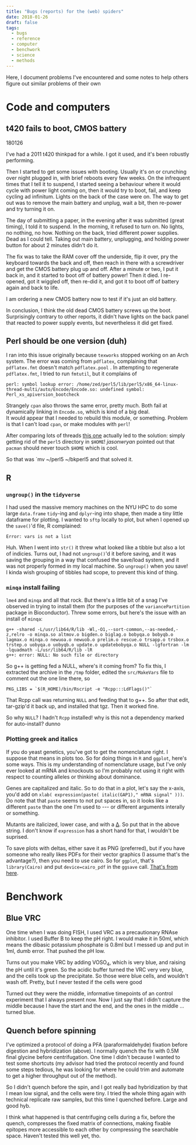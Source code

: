```yaml
---
title: "Bugs (reports) for the (web) spiders"
date: 2018-01-26
draft: false
tags: 
  - bugs
  - reference
  - computer
  - benchwork
  - science
  - methods
---
```


Here, I document problems I've encountered and some notes to help
others figure out similar problems of their own

# Code and computers 

## t420 fails to boot, CMOS battery

180126

I've had a 2011 t420 thinkpad for a while. I got it used, and it's
been robustly performing. 

Then I started to get some issues with booting. 
Usually it's on or crunching over night plugged in, 
with brief reboots every few weeks.
On the infrequent times that I tell it to suspend, I started seeing
a behaviour where it would cycle with power light coming on, 
then it would try to boot, fail, and keep cycling ad infinitum.
Lights on the back of the case were on. The way to get out was to
remove the main battery and unplug, wait a bit, then re-power and
try turning it on.

The day of submitting a paper, in the evening after it was submitted
(great timing), I told it to suspend. In the morning, it refused to
turn on. No lights, no nothing, no how. Nothing on the back, tried
different power supplies. Dead as I could tell. 
Taking out main battery, unplugging, and holding power button for
about 2 minutes didn't do it.

The fix was to take the RAM cover off the underside, flip it over,
pry the keyboard towards the back and off, then reach in there with
a screwdriver and get the CMOS battery plug up and off.
After a minute or two, I put it back in, and it started to
boot off of battery power! Then it died. I re-opened, got it wiggled
off, then re-did it, and got it to boot off of battery again
and back to life. 

I am ordering a new CMOS battery now to test if it's just an old
battery.

In conclusion, I think the old dead CMOS battery screws up the boot.
Surprisingly contrary to other reports, it didn't have lights on
the back panel that reacted to power supply events, but nevertheless
it did get fixed.

## Perl should be one version (duh)

I ran into this issue originally because `texworks` stopped working
on an Arch system. The error was coming from `pdflatex`, complaining
that `pdflatex.fmt` doesn't match `pdflatex.pool` . In attempting to
regenerate `pdflatex.fmt`, I tried to run `fmtutil`, but it complains of

    perl: symbol lookup error: /home/zed/perl5/lib/perl5/x86_64-linux-thread-multi/auto/Encode/Encode.so: undefined symbol: Perl_xs_apiversion_bootcheck

Strangely `cpan` also throws the same error, pretty much.
Both fail at dynamically linking in `Encode.so`, which is kind of a
big deal.  
It would appear that I needed to rebuild this module, or something.
Problem is that I can't load `cpan`, or make modules with `perl`!

After comparing lots of threads 
<a href="https://bbs.archlinux.org/viewtopic.php?id=200301">this one</a> 
actually led to the solution: simply getting rid of the `perl5`
directory in `$HOME`! _jasonwryan_ pointed out that `pacman` should never
touch `$HOME` which is cool. 

So that was
`mv ~/perl5 ~/bkperl5
and that solved it.

## R

### `ungroup()` in the `tidyverse`

I had used the massive memory machines on the NYU HPC to do some
large `data.frame` `tidy`-ing and `dplyr`-ing into shape, then made
a tiny little dataframe for plotting. I wanted to `sftp` locally
to plot, but when I opened up the `save()`'d file, R complained:

    Error: vars is not a list

Huh. When I went into `str()` it threw what looked like a tibble
but also a lot of indicies. Turns out, I had not `ungroup()`'d it
before saving, and it was saving the grouping in a way that confused
the save/load system, and it was not properly formed in my local
machine. So `ungroup()` when you save! I kinda wish grouping
of tibbles had scope, to prevent this kind of thing.


### `minqa` install failing

`lme4` and `minqa` and all that rock. But there's a little bit of
a snag I've observed in trying to install them (for the purposes
of the `variancePartition` package in Bioconductor). Threw some 
errors, but here's the issue with an install of `minqa`:

    g++ -shared -L/usr/lib64/R/lib -Wl,-O1,--sort-common,--as-needed,-z,relro -o minqa.so altmov.o bigden.o biglag.o bobyqa.o bobyqb.o lagmax.o minqa.o newuoa.o newuob.o prelim.o rescue.o trsapp.o trsbox.o trstep.o uobyqa.o uobyqb.o update.o updatebobyqa.o NULL -lgfortran -lm -lquadmath -L/usr/lib64/R/lib -lR
    g++: error: NULL: No such file or directory

So g++ is getting fed a NULL, where's it coming from? To fix this,
I extracted the archive in the `/tmp` folder, edited the
`src/MakeVars` file to comment out the one line there, so

    PKG_LIBS = `$(R_HOME)/bin/Rscript -e "Rcpp:::LdFlags()"`              

That Rcpp call was returning `NULL` and feeding that to g++. So after
that edit, tar-gzip'd it back up, and installed that tgz. Then
it worked fine.

So why `NULL`? I hadn't `Rcpp` installed! why is this not a 
dependency marked for auto-install? dunno

### Plotting greek and italics

If you do yeast genetics, you've got to get the nomenclature
right. I suppose that means in plots too. So for doing things
in `R` and `ggplot`, here's some ways. This is my understanding
of nomenclature usage, but I've only ever looked at mRNA and
knockouts so I'm probably not using it right with respect to
counting alleles or thinking about dominance.

Genes are capitalized and italic. So to do that in a plot, let's
say the x-axis, you'd add on 
`xlab( expression(paste( italic(GAP1)," mRNA signal" )))`.
Do note that that `paste` seems to not put spaces in, so it looks
like a different `paste` than the one I'm used to --- or different
arguments interally or something.

Mutants are italicized, lower case, and with a 
[Δ](https://unicode-table.com/en/0394/). So put that in the above
string. I don't know if `expression` has a short hand for that,
I wouldn't be suprised.

To save plots with deltas, either save it as PNG (preferred), but
if you have someone who really likes PDFs for their vector graphics
(I assume that's the advantage?), then you need to use cairo.
So for `ggplot`, that's `library(Cairo)` and put `device=cairo_pdf`
in the `ggsave` call. 
[That's from here]( https://stackoverflow.com/questions/28746938/ggsave-losing-unicode-charaters-from-ggplotgridextra).

# Benchwork 

## Blue VRC

One time when I was doing FISH, I used VRC as a precautionary RNAse 
inhibitor. I used Buffer B to keep the pH right. I would make it in 
50ml, which
means the dibasic potassium phosphate is 0.8ml but I messed up and put
in 1ml, dumb error. That pushed the pH low. 

Turns out you make VRC by adding VOSO<sub>4</sub>, 
which is very blue, and raising the pH until 
it's green. So the acidic buffer turned the VRC very very blue, and
the cells took up the precipitate. So those were blue cells, and
wouldn't wash off. 
Pretty, but I never tested if the cells were good

Turned out they were the middle, informative timepoints of an
control experiment that I always present now. Now I just say that
I didn't capture the middle because I have the start and the end,
and the ones in the middle ... turned blue.

## Quench before spinning

I've optimized a protocol of doing a PFA (paraformaldehyde) fixation
before digestion and hybridization (above). I normally quench the
fix with 0.5M final glycine before centrifugation. One time I didn't
because I wanted to test some shortcuts (my advisor had tried the
protocol recently and found some steps tedious, he was 
looking for where he could trim and automate to get a higher
throughput out of the method).


So I didn't quench before the spin, and I got really bad hybridization
by that I mean low signal, and the cells were tiny. I tried the whole
thing again with technical replicate raw samples, but this time I
quenched before. Large and good hyb.


I think what happened is that centrifuging cells during a fix, before
the quench, compresses the fixed matrix of connections, making
fixable epitopes more accessible to each other by compressing the
searchable space. Haven't tested this well yet, tho.


